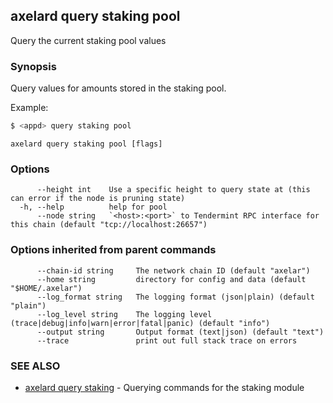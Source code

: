 ## axelard query staking pool

Query the current staking pool values

### Synopsis

Query values for amounts stored in the staking pool.

Example:

```bash
$ <appd> query staking pool
```

```
axelard query staking pool [flags]
```

### Options

```
      --height int    Use a specific height to query state at (this can error if the node is pruning state)
  -h, --help          help for pool
      --node string   `<host>:<port>` to Tendermint RPC interface for this chain (default "tcp://localhost:26657")
```

### Options inherited from parent commands

```
      --chain-id string     The network chain ID (default "axelar")
      --home string         directory for config and data (default "$HOME/.axelar")
      --log_format string   The logging format (json|plain) (default "plain")
      --log_level string    The logging level (trace|debug|info|warn|error|fatal|panic) (default "info")
      --output string       Output format (text|json) (default "text")
      --trace               print out full stack trace on errors
```

### SEE ALSO

- [axelard query staking](/cli-docs/v0_31_0/axelard_query_staking) - Querying commands for the staking module
